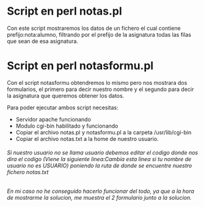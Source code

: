 # Script en perl notas.pl
Con este script mostraremos los datos de un fichero el cual contiene prefijo:nota:alumno, filtrando por el prefijo de la asignatura todas las filas que sean de esa asignatura.

# Script en perl notasformu.pl
Con el script notasformu obtendremos lo mismo pero nos mostrara dos formularios, el primero para decir nuestro nombre y el segundo para decir la asignatura que queremos obtener los datos.

Para poder ejecutar ambos script necesitas:

  - Servidor apache funcionando
  - Modulo cgi-bin habilitado y funcionando
  - Copiar el archivo notas.pl y notasformu.pl a la carpeta /usr/lib/cgi-bin
  - Copiar el archivo notas.txt a la home de nuestro usuario.
###### Si nuestro usuario no se llama usuario debemos editar el codigo donde nos dira el codigo (Viene la siguiente linea:Cambia esta linea si tu nombre de usuario no es USUARIO) poniendo la ruta de donde se encuentre nuestro fichero notas.txt


_En mi caso no he conseguido hacerlo funcionar del todo, ya que a la hora de mostrarme la solucion, me muestra el 2 formulario junto a la solucion._

